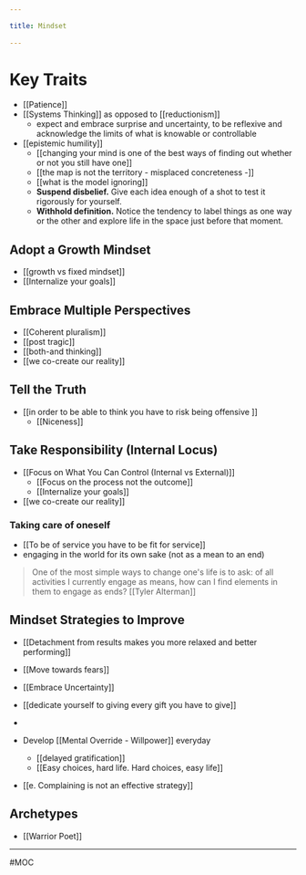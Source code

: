 ```yaml
---
title: Mindset 
---
```

# Key Traits
- [[Patience]]
- [[Systems Thinking]] as opposed to [[reductionism]]
	- expect and embrace surprise and uncertainty, to be reflexive and acknowledge the limits of what is knowable or controllable
- [[epistemic humility]]
	- [[changing your mind is one of the best ways of finding out whether or not you still have one]]
	- [[the map is not the territory - misplaced concreteness -]]
	- [[what is the model ignoring]]
	- **Suspend disbelief.** Give each idea enough of a shot to test it rigorously for yourself.
	- **Withhold definition.** Notice the tendency to label things as one way or the other and explore life in the space just before that moment.

## Adopt a Growth Mindset
- [[growth vs fixed mindset]]
- [[Internalize your goals]]

## Embrace Multiple Perspectives
- [[Coherent pluralism]]
- [[post tragic]]
- [[both-and thinking]]
- [[we co-create our reality]]

## Tell the Truth
- [[in order to be able to think you have to risk being offensive ]]
	- [[Niceness]]

## Take Responsibility (Internal Locus)
- [[Focus on What You Can Control (Internal vs External)]]
	 - [[Focus on the process not the outcome]]
	 - [[Internalize your goals]]
- [[we co-create our reality]]

### Taking care of oneself
- [[To be of service you have to be fit for service]]
- engaging in the world for its own sake (not as a mean to an end)
> One of the most simple ways to change one's life is to ask: of all activities I currently engage as means, how can I find elements in them to engage as ends? [[Tyler Alterman]]

## Mindset Strategies to Improve 
- [[Detachment from results makes you more relaxed and better performing]]
- [[Move towards fears]] 
- [[Embrace Uncertainty]]
- [[dedicate yourself to giving every gift you have to give]]
- 

- Develop [[Mental Override - Willpower]] everyday
	- [[delayed gratification]]
	-  [[Easy choices, hard life. Hard choices, easy life]]

- [[e. Complaining is not an effective strategy]] 

## Archetypes
- [[Warrior Poet]]

-------------------
#MOC 
